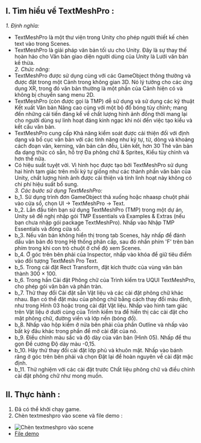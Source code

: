 ## **I. Tìm hiểu về TextMeshPro :**  
*1. Định nghĩa:*  
- TextMeshPro là một thư viện trong Unity cho phép người thiết kế chèn text vào trong Scenes.
- TextMeshPro là giải pháp văn bản tối ưu cho Unity. Đây là sự thay thế hoàn hảo cho Văn bản giao diện người dùng của Unity là Lưới văn bản kế thừa.  
*2. Chức năng:*  
- TextMeshPro được sử dụng cùng với các GameObject thông thường và được đặt trong một Cảnh trong không gian 3D. Nó lý tưởng cho các ứng dụng XR, trong đó văn bản thường là một phần của Cảnh hiện có và không bị chuyển sang menu 2D.
- TextMeshPro (còn được gọi là TMP) dễ sử dụng và sử dụng các kỹ thuật Kết xuất Văn bản Nâng cao cùng với một bộ đổ bóng tùy chỉnh; mang đến những cải tiến đáng kể về chất lượng hình ảnh đồng thời mang lại cho người dùng sự linh hoạt đáng kinh ngạc khi nói đến việc tạo kiểu và kết cấu văn bản.
- TextMeshPro cung cấp Khả năng kiểm soát được cải thiện đối với định dạng và bố cục văn bản với các tính năng như ký tự, từ, dòng và khoảng cách đoạn văn, kerning, văn bản căn đều, Liên kết, hơn 30 Thẻ văn bản đa dạng thức có sẵn, hỗ trợ Đa phông chữ & Sprites, Kiểu tùy chỉnh và hơn thế nữa.
- Có hiệu suất tuyệt vời. Vì hình học được tạo bởi TextMeshPro sử dụng hai hình tam giác trên mỗi ký tự giống như các thành phần văn bản của Unity, chất lượng hình ảnh được cải thiện và tính linh hoạt này không có chi phí hiệu suất bổ sung.  
*3. Các bước sử dụng TextMeshPro:*  
- b_1.  Sử dụng trình đơn GameObject thả xuống hoặc nhaasp chuột phải vào cửa sổ, chọn UI -> TextMeshPro -> Text.
- b_2.  Lần đầu tiên bạn sử dụng TextMeshPro (TMP) trong một dự án, Unity sẽ đề nghị nhập gói TMP Essentials và Examples & Extras (nếu bạn chưa nhập gói package TextMeshPro). Nhấp vào Nhập TMP Essentials và đóng cửa sổ.
- b_3.  Nếu văn bản không hiển thị trong tab Scenes, hãy nhấp để đánh dấu văn bản đó trong Hệ thống phân cấp, sau đó nhấn phím 'F' trên bàn phím trong khi con trò chuột ở chế độ xem Scenes.
- b_4.  Ở góc trên bên phải của Inspector, nhấp vào khóa để giữ tiêu điểm vào đối tượng TextMesh Pro Text.
- b_5.  Trong cái đặt Rect Transform, đặt kích thước của vùng văn bản thành 300 × 100.
- b_6.  Trong hần Cài đặt Phông chữ của Trình kiểm tra UQUI TextMeshPro, cho phép gói văn bản và phần tràn.
- b_7.  Thử thay đổi Cài đặt sẵn Vật liệu và các cài đặt phông chữ khác nhau. Bạn có thể đặt màu của phông chữ bằng cách thay đổi màu đỉnh, như trong Hình 03 hoặc trong cài đặt Vật liệu. Nhấp vào hình tam giác trên Vật liệu ở dưới cùng của Trình kiểm tra để hiển thị các cài đặt cho mặt phông chữ, đường viền và lớp nền (bóng đổ).
- b_8.  Nhấp vào hộp kiểm ở nửa bên phải của phần Outline và nhấp vào bất kỳ đâu khác trong phần để mở cài đặt của nó. 
- b_9.  Điều chỉnh màu sắc và độ dày của văn bản (Hình 05). Nhấp để thu gọn Đề cương Độ dày màu -0,15.
- b_10.  Hãy thử thay đổi cài đặt lớp phủ và khuôn mặt. Nhấp vào bánh răng ở góc trên bên phải và chọn Đặt lại để hoàn nguyên về cài đặt mặc định.
- b_11.  Thử nghiệm với các cài đặt trước Chất liệu phông chữ và điều chỉnh cài đặt phông chữ như mong muốn.  
## **II. Thực hành :**
1. Đã có thể khởi chạy game.
2. Chèn textmeshpro vào scene và file demo :  
- ![Chèn textmeshpro vào scene](https://user-images.githubusercontent.com/92350563/138607572-d1692997-a336-4f77-81a8-6c31da849129.png)  
- [File demo](https://drive.google.com/drive/folders/1zfbKVJEpQokKmheriRbkdudr-wHiHj4e)  


